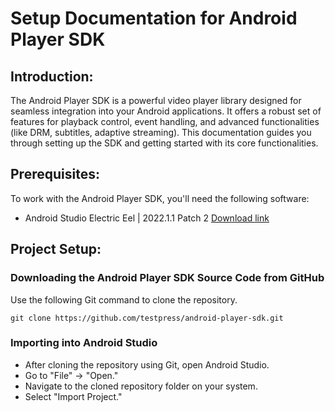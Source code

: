 # Setup Documentation for Android Player SDK

## Introduction:
The Android Player SDK is a powerful video player library designed for seamless integration into your Android applications. It offers a robust set of features for playback control, event handling, and advanced functionalities (like DRM, subtitles, adaptive streaming). This documentation guides you through setting up the SDK and getting started with its core functionalities.

## Prerequisites:

To work with the Android Player SDK, you'll need the following software:

- Android Studio Electric Eel | 2022.1.1 Patch 2 [Download link]

## Project Setup:

### Downloading the Android Player SDK Source Code from GitHub

Use the following Git command to clone the repository.
```
git clone https://github.com/testpress/android-player-sdk.git
```

### Importing into Android Studio

- After cloning the repository using Git, open Android Studio.
- Go to "File" -> "Open."
- Navigate to the cloned repository folder on your system.
- Select "Import Project."

[Download link]: https://developer.android.com/studio/archive